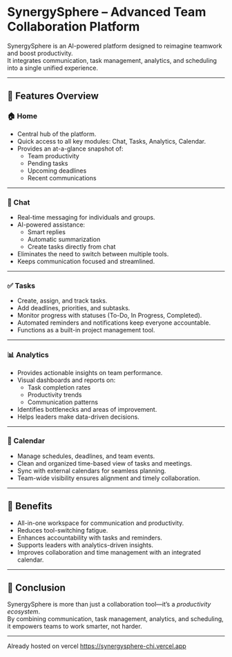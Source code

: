 # SynergySphere – Advanced Team Collaboration Platform

SynergySphere is an AI-powered platform designed to reimagine teamwork and boost productivity.  
It integrates communication, task management, analytics, and scheduling into a single unified experience.

---

## 🚀 Features Overview

### 🏠 Home
- Central hub of the platform.
- Quick access to all key modules: Chat, Tasks, Analytics, Calendar.
- Provides an at-a-glance snapshot of:
  - Team productivity
  - Pending tasks
  - Upcoming deadlines
  - Recent communications

---

### 💬 Chat
- Real-time messaging for individuals and groups.
- AI-powered assistance:
  - Smart replies
  - Automatic summarization
  - Create tasks directly from chat
- Eliminates the need to switch between multiple tools.
- Keeps communication focused and streamlined.

---

### ✅ Tasks
- Create, assign, and track tasks.
- Add deadlines, priorities, and subtasks.
- Monitor progress with statuses (To-Do, In Progress, Completed).
- Automated reminders and notifications keep everyone accountable.
- Functions as a built-in project management tool.

---

### 📊 Analytics
- Provides actionable insights on team performance.
- Visual dashboards and reports on:
  - Task completion rates
  - Productivity trends
  - Communication patterns
- Identifies bottlenecks and areas of improvement.
- Helps leaders make data-driven decisions.

---

### 📅 Calendar
- Manage schedules, deadlines, and team events.
- Clean and organized time-based view of tasks and meetings.
- Sync with external calendars for seamless planning.
- Team-wide visibility ensures alignment and timely collaboration.

---

## 🎯 Benefits
- All-in-one workspace for communication and productivity.
- Reduces tool-switching fatigue.
- Enhances accountability with tasks and reminders.
- Supports leaders with analytics-driven insights.
- Improves collaboration and time management with an integrated calendar.

---

## 📌 Conclusion
SynergySphere is more than just a collaboration tool—it’s a *productivity ecosystem*.  
By combining communication, task management, analytics, and scheduling, it empowers teams to work smarter, not harder.


---

Already hosted on vercel 
https://synergysphere-chi.vercel.app
